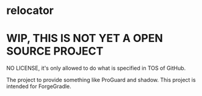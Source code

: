 # relocator
# WIP, THIS IS NOT YET A OPEN SOURCE PROJECT
NO LICENSE, it's only allowed to do what is specified in TOS of GitHub.

The project to provide something like ProGuard and shadow.
This project is intended for ForgeGradle.


